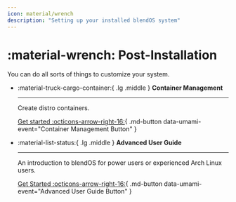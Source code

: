 ```yaml
---
icon: material/wrench
description: "Setting up your installed blendOS system"
---
```


# :material-wrench: Post-Installation

You can do all sorts of things to customize your system.

<div class="grid cards" markdown> 

-   :material-truck-cargo-container:{ .lg .middle } __Container Management__

    ---

    Create distro containers.

    [Get started :octicons-arrow-right-16:](container-guide.md){ .md-button data-umami-event="Container Management Button" }

-   :material-list-status:{ .lg .middle } __Advanced User Guide__
    
    ---

    An introduction to blendOS for power users or experienced Arch Linux users.

    [Get Started :octicons-arrow-right-16:](arch-user-guide.md){ .md-button data-umami-event="Advanced User Guide Button" }
</div>
